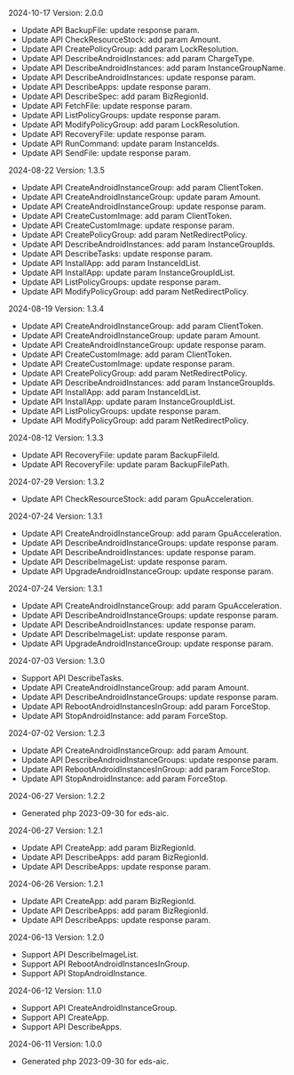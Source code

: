 2024-10-17 Version: 2.0.0
- Update API BackupFile: update response param.
- Update API CheckResourceStock: add param Amount.
- Update API CreatePolicyGroup: add param LockResolution.
- Update API DescribeAndroidInstances: add param ChargeType.
- Update API DescribeAndroidInstances: add param InstanceGroupName.
- Update API DescribeAndroidInstances: update response param.
- Update API DescribeApps: update response param.
- Update API DescribeSpec: add param BizRegionId.
- Update API FetchFile: update response param.
- Update API ListPolicyGroups: update response param.
- Update API ModifyPolicyGroup: add param LockResolution.
- Update API RecoveryFile: update response param.
- Update API RunCommand: update param InstanceIds.
- Update API SendFile: update response param.


2024-08-22 Version: 1.3.5
- Update API CreateAndroidInstanceGroup: add param ClientToken.
- Update API CreateAndroidInstanceGroup: update param Amount.
- Update API CreateAndroidInstanceGroup: update response param.
- Update API CreateCustomImage: add param ClientToken.
- Update API CreateCustomImage: update response param.
- Update API CreatePolicyGroup: add param NetRedirectPolicy.
- Update API DescribeAndroidInstances: add param InstanceGroupIds.
- Update API DescribeTasks: update response param.
- Update API InstallApp: add param InstanceIdList.
- Update API InstallApp: update param InstanceGroupIdList.
- Update API ListPolicyGroups: update response param.
- Update API ModifyPolicyGroup: add param NetRedirectPolicy.


2024-08-19 Version: 1.3.4
- Update API CreateAndroidInstanceGroup: add param ClientToken.
- Update API CreateAndroidInstanceGroup: update param Amount.
- Update API CreateAndroidInstanceGroup: update response param.
- Update API CreateCustomImage: add param ClientToken.
- Update API CreateCustomImage: update response param.
- Update API CreatePolicyGroup: add param NetRedirectPolicy.
- Update API DescribeAndroidInstances: add param InstanceGroupIds.
- Update API InstallApp: add param InstanceIdList.
- Update API InstallApp: update param InstanceGroupIdList.
- Update API ListPolicyGroups: update response param.
- Update API ModifyPolicyGroup: add param NetRedirectPolicy.


2024-08-12 Version: 1.3.3
- Update API RecoveryFile: update param BackupFileId.
- Update API RecoveryFile: update param BackupFilePath.


2024-07-29 Version: 1.3.2
- Update API CheckResourceStock: add param GpuAcceleration.


2024-07-24 Version: 1.3.1
- Update API CreateAndroidInstanceGroup: add param GpuAcceleration.
- Update API DescribeAndroidInstanceGroups: update response param.
- Update API DescribeAndroidInstances: update response param.
- Update API DescribeImageList: update response param.
- Update API UpgradeAndroidInstanceGroup: update response param.


2024-07-24 Version: 1.3.1
- Update API CreateAndroidInstanceGroup: add param GpuAcceleration.
- Update API DescribeAndroidInstanceGroups: update response param.
- Update API DescribeAndroidInstances: update response param.
- Update API DescribeImageList: update response param.
- Update API UpgradeAndroidInstanceGroup: update response param.


2024-07-03 Version: 1.3.0
- Support API DescribeTasks.
- Update API CreateAndroidInstanceGroup: add param Amount.
- Update API DescribeAndroidInstanceGroups: update response param.
- Update API RebootAndroidInstancesInGroup: add param ForceStop.
- Update API StopAndroidInstance: add param ForceStop.


2024-07-02 Version: 1.2.3
- Update API CreateAndroidInstanceGroup: add param Amount.
- Update API DescribeAndroidInstanceGroups: update response param.
- Update API RebootAndroidInstancesInGroup: add param ForceStop.
- Update API StopAndroidInstance: add param ForceStop.


2024-06-27 Version: 1.2.2
- Generated php 2023-09-30 for eds-aic.

2024-06-27 Version: 1.2.1
- Update API CreateApp: add param BizRegionId.
- Update API DescribeApps: add param BizRegionId.
- Update API DescribeApps: update response param.


2024-06-26 Version: 1.2.1
- Update API CreateApp: add param BizRegionId.
- Update API DescribeApps: add param BizRegionId.
- Update API DescribeApps: update response param.


2024-06-13 Version: 1.2.0
- Support API DescribeImageList.
- Support API RebootAndroidInstancesInGroup.
- Support API StopAndroidInstance.


2024-06-12 Version: 1.1.0
- Support API CreateAndroidInstanceGroup.
- Support API CreateApp.
- Support API DescribeApps.


2024-06-11 Version: 1.0.0
- Generated php 2023-09-30 for eds-aic.

